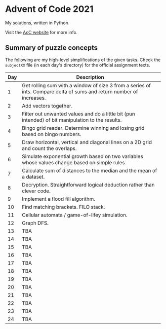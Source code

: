 # Advent of Code 2021
My solutions, written in Python.

Visit the [AoC website](https://adventofcode.com/2021) for more info.

## Summary of puzzle concepts
The following are my high-level simplifications of the given tasks. Check the `subjectXX` file (in each day's directory) for the official assignment texts.

| Day | Description |
| --- | --- |
| 1 |Get rolling sum with a window of size 3 from a series of ints. Compare delta of sums and return number of increases.|
| 2 |Add vectors together.|
| 3 |Filter out unwanted values and do a little bit (pun intended) of bit manipulation to the results.|
| 4 |Bingo grid reader. Determine winning and losing grid based on bingo numbers.|
| 5 |Draw horizontal, vertical and diagonal lines on a 2D grid and count the overlaps.|
| 6 |Simulate exponential growth based on two variables whose values change based on simple rules.|
| 7 |Calculate sum of distances to the median and the mean of a dataset.|
| 8 |Decryption. Straightforward logical deduction rather than clever code.|
| 9 |Implement a flood fill algorithm.|
| 10 |Find matching brackets. FILO stack.|
| 11 |Cellular automata / game-of-lifey simulation.|
| 12 |Graph DFS.|
| 13 |TBA|
| 14 |TBA|
| 15 |TBA|
| 16 |TBA|
| 17 |TBA|
| 18 |TBA|
| 19 |TBA|
| 20 |TBA|
| 21 |TBA|
| 22 |TBA|
| 23 |TBA|
| 24 |TBA|
